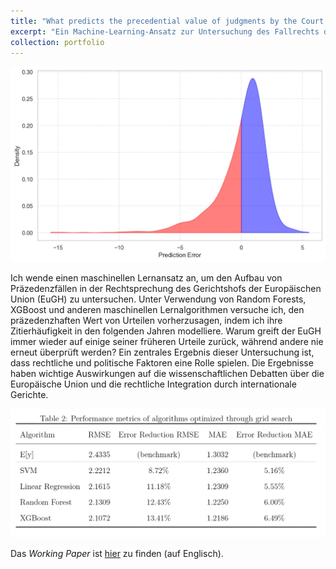 ```yaml
---
title: "What predicts the precedential value of judgments by the Court of Justice of the European Union?"
excerpt: "Ein Machine-Learning-Ansatz zur Untersuchung des Fallrechts des EuGH<br/><img src='/images/precedent_density.jpg'>"
collection: portfolio
---
```


![Process Illustration](/images/precedent_density.jpg)

Ich wende einen maschinellen Lernansatz an, um den Aufbau von Präzedenzfällen in der Rechtsprechung des Gerichtshofs der Europäischen Union (EuGH) zu untersuchen. Unter Verwendung von Random Forests, XGBoost und anderen maschinellen Lernalgorithmen versuche ich, den präzedenzhaften Wert von Urteilen vorherzusagen, indem ich ihre Zitierhäufigkeit in den folgenden Jahren modelliere. Warum greift der EuGH immer wieder auf einige seiner früheren Urteile zurück, während andere nie erneut überprüft werden? Ein zentrales Ergebnis dieser Untersuchung ist, dass rechtliche und politische Faktoren eine Rolle spielen. Die Ergebnisse haben wichtige Auswirkungen auf die wissenschaftlichen Debatten über die Europäische Union und die rechtliche Integration durch internationale Gerichte.

![Process Illustration](/images/tab_prediction_error.png)


Das _Working Paper_ ist [hier](https://github.com/davidhilpert/precedential-value-ML/blob/main/precedential_value_v01.pdf) zu finden (auf Englisch).
